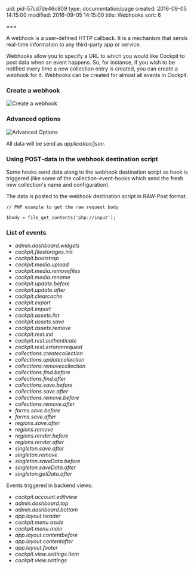 uid: pid-57cd7de46c809
type: documentation/page
created: 2016-09-05 14:15:00
modified: 2016-09-05 14:15:00
title: Webhooks
sort: 6

===

A webhook is a user-defined HTTP callback. It is a mechanism that sends real-time information to any third-party app or service.

Webhooks allow you to specify a URL to which you would like Cockpit to post data when an event happens. So, for instance, if you wish to be notified every time a new collection entry is created, you can create a webhook for it. Webhooks can be created for almost all events in Cockpit.


### Create a webhook

![Create a webhook](create.png)


### Advanced options

![Advanced Options](advanced.png)

All data will be send as _application/json_.

### Using POST-data in the webhook destination script

Some hooks send data along to the webhook destination script as hook is triggered (like some of the collection-event-hooks which send the fresh new collection's name and configuration).

The data is posted to the webhook destination script in RAW-Post format.

```
// PHP example to get the raw request body

$body = file_get_contents('php://input');
```

### List of events

- _admin.dashboard.widgets_
- _cockpit.filestorages.init_
- _cockpit.bootstrap_
- _cockpit.media.upload_
- _cockpit.media.removefiles_
- _cockpit.media.rename_
- _cockpit.update.before_
- _cockpit.update.after_
- _cockpit.clearcache_
- _cockpit.export_
- _cockpit.import_
- _cockpit.assets.list_
- _cockpit.assets.save_
- _cockpit.assets.remove_
- _cockpit.rest.init_
- _cockpit.rest.authenticate_
- _cockpit.rest.erroronrequest_
- _collections.createcollection_
- _collections.updatecollection_
- _collections.removecollection_
- _collections.find.before_
- _collections.find.after_
- _collections.save.before_
- _collections.save.after_
- _collections.remove.before_
- _collections.remove.after_
- _forms.save.before_
- _forms.save.after_
- _regions.save.after_
- _regions.remove_
- _regions.render.before_
- _regions.render.after_
- _singleton.save.after_
- _singleton.remove_
- _singleton.saveData.before_
- _singleton.saveData.after_
- _singleton.getData.after_

Events triggered in backend views:

- _cockpit.account.editview_
- _admin.dashboard.top_
- _admin.dashboard.bottom_
- _app.layout.header_
- _cockpit.menu.aside_
- _cockpit.menu.main_
- _app.layout.contentbefore_
- _app.layout.contentafter_
- _app.layout.footer_
- _cockpit.view.settings.item_
- _cockpit.view.settings_
